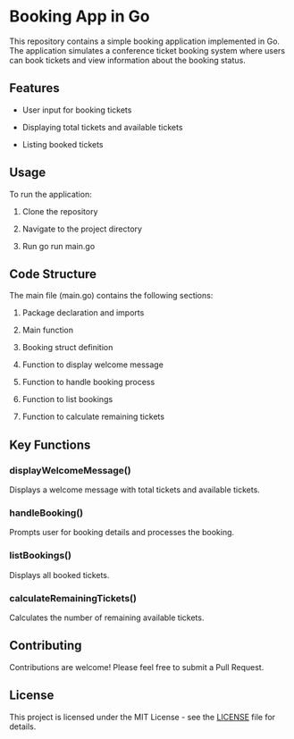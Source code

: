 Booking App in Go
=================

This repository contains a simple booking application implemented in Go. The application simulates a conference ticket booking system where users can book tickets and view information about the booking status.

Features
--------

*   User input for booking tickets
    
*   Displaying total tickets and available tickets
    
*   Listing booked tickets
    

Usage
-----

To run the application:

1.  Clone the repository
    
2.  Navigate to the project directory
    
3.  Run go run main.go
    

Code Structure
--------------

The main file (main.go) contains the following sections:

1.  Package declaration and imports
    
2.  Main function
    
3.  Booking struct definition
    
4.  Function to display welcome message
    
5.  Function to handle booking process
    
6.  Function to list bookings
    
7.  Function to calculate remaining tickets
    

Key Functions
-------------

### displayWelcomeMessage()

Displays a welcome message with total tickets and available tickets.

### handleBooking()

Prompts user for booking details and processes the booking.

### listBookings()

Displays all booked tickets.

### calculateRemainingTickets()

Calculates the number of remaining available tickets.

Contributing
------------

Contributions are welcome! Please feel free to submit a Pull Request.

License
-------

This project is licensed under the MIT License - see the [LICENSE](https://www.phind.com/LICENSE) file for details.


